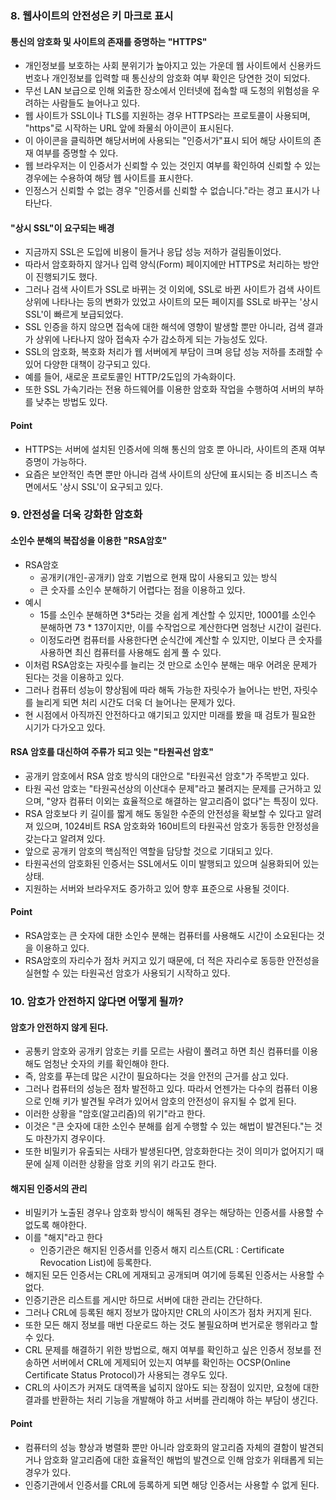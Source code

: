### 8. 웹사이트의 안전성은 키 마크로 표시

#### 통신의 암호화 및 사이트의 존재를 증명하는 "HTTPS"
- 개인정보를 보호하는 사회 분위기가 높아지고 있는 가운데 웹 사이트에서 신용카드 번호나 개인정보를 입력할 때 통신상의 암호화 여부 확인은 당연한 것이 되었다.
- 무선 LAN 보급으로 인해 외출한 장소에서 인터넷에 접속할 때 도청의 위험성을 우려하는 사람들도 늘어나고 있다.
- 웹 사이트가 SSL이나 TLS를 지원하는 경우 HTTPS라는 프로토콜이 사용되며, "https"로 시작하는 URL 앞에 좌물쇠 아이콘이 표시된다.
- 이 아이콘을 클릭하면 해당서버에 사용되는 "인증서가"표시 되어 해당 사이트의 존재 여부를 증명할 수 있다.
- 웹 브라우저는 이 인증서가 신뢰할 수 있는 것인지 여부를 확인하여 신뢰할 수 있는 경우에는 수용하여 해당 웹 사이트를 표시한다.
- 인정스거 신뢰할 수 없는 경우 "인증서를 신뢰할 수 없습니다."라는 경고 표시가 나타난다.


#### "상시 SSL"이 요구되는 배경
- 지금까지 SSL은 도입에 비용이 들거나 응답 성능 저하가 걸림돌이었다.
- 따라서 암호화하지 않거나 입력 양식(Form) 페이지에만 HTTPS로 처리하는 방안이 진행되기도 했다.
- 그러나 검색 사이트가 SSL로 바뀌는 것 이외에, SSL로 바뀐 사이트가 검색 사이트 상위에 나타나는 등의 변화가 있었고 사이트의 모든 페이지를 SSL로 바꾸는 '상시 SSL'이 빠르게 보급되었다.
- SSL 인증을 하지 않으면 접속에 대한 해석에 영향이 발생할 뿐만 아니라, 검색 결과가 상위에 나타나지 않아 접속자 수가 감소하게 되는 가능성도 있다.
- SSL의 암호화, 복호화 처리가 웹 서버에게 부담이 크며 응답 성능 저하를 초래할 수 있어 다양한 대책이 강구되고 있다.
- 예를 들어, 새로운 프로토콜인 HTTP/2도입의 가속화이다.
- 또한 SSL 가속기라는 전용 하드웨어를 이용한 암호화 작업을 수행하여 서버의 부하를 낮추는 방법도 있다.

#### Point
- HTTPS는 서버에 설치된 인증서에 의해 통신의 암호 뿐 아니라, 사이트의 존재 여부 증명이 가능하다.
- 요즘은 보안적인 측면 뿐만 아니라 검색 사이트의 상단에 표시되는 증 비즈니스 측면에서도 '상시 SSL'이 요구되고 있다.

### 9. 안전성을 더욱 강화한 암호화
#### 소인수 분해의 복잡성을 이용한 "RSA암호"
- RSA암호
  - 공개키(개인-공개키) 암호 기법으로 현재 많이 사용되고 있는 방식
  - 큰 숫자를 소인수 분해하기 어렵다는 점을 이용하고 있다.
- 예시
  - 15를 소인수 분해하면 3*5라는 것을 쉽게 계산할 수 있지만, 10001를 소인수 분해하면 73 * 137이지만, 이를 수작업으로 계산한다면 엄청난 시간이 걸린다.
  - 이정도라면 컴퓨터를 사용한다면 순식간에 계산할 수 있지만, 이보다 큰 숫자를 사용하면 최신 컴퓨터를 사용해도 쉽게 풀 수 있다.
- 이처럼 RSA암호는 자릿수를 늘리는 것 만으로 소인수 분해는 매우 어려운 문제가 된다는 것을 이용하고 있다.
- 그러나 컴퓨터 성능이 향상됨에 따라 해독 가능한 자릿수가 늘어나는 반먼, 자릿수를 늘리게 되면 처리 시간도 더욱 더 늘어나는 문제가 있다.
- 현 시점에서 아직까진 안전하다고 얘기되고 있지만 미래를 봤을 때 검토가 필요한 시기가 다가오고 있다.

#### RSA 암호를 대신하여 주류가 되고 잇는 "타원곡선 암호"
- 공개키 암호에서 RSA 암호 방식의 대안으로 "타원곡선 암호"가 주목받고 있다.
- 타원 곡선 암호는 "타원곡선상의 이산대수 문제"라고 불려지는 문제를 근거하고 있으며, "양자 컴퓨터 이외는 효율적으로 해결하는 알고리즘이 없다"는 특징이 있다.
- RSA 암호보다 키 길이를 짧게 해도 동일한 수준의 안전성을 확보할 수 있다고 알려져 있으며, 1024비트 RSA 암호화와 160비트의 타원곡선 암호가 동등한 안정성을 갖는다고 알려져 있다.
- 앞으로 공개키 암호의 핵심적인 역할을 담당할 것으로 기대되고 있다.
- 타원곡선의 암호화된 인증서는 SSL에서도 이미 발행되고 있으며 실용화되어 있는 상태.
- 지원하는 서버와 브라우저도 증가하고 있어 향후 표준으로 사용될 것이다.

#### Point
- RSA암호는 큰 숫자에 대한 소인수 분해는 컴퓨터를 사용해도 시간이 소요된다는 것을 이용하고 있다.
- RSA암호의 자리수가 점차 커지고 있기 때문에, 더 적은 자리수로 동등한 안전성을 실현할 수 있는 타원곡선 암호가 사용되기 시작하고 있다.

### 10. 암호가 안전하지 않다면 어떻게 될까?

#### 암호가 안전하지 않게 된다.
- 공통키 암호와 공개키 암호는 키를 모르는 사람이 풀려고 하면 최신 컴퓨터를 이용해도 엄청난 숫자의 키를 확인해야 한다.
- 즉, 암호를 푸는데 많은 시간이 필요하다는 것을 안전의 근거를 삼고 있다.
- 그러나 컴퓨터의 성능은 점차 발전하고 있다. 따라서 언젠가는 다수의 컴퓨터 이용으로 인해 키가 발견될 우려가 있어서 암호의 안전성이 유지될 수 없게 된다.
- 이러한 상황을 "암호(알고리즘)의 위기"라고 한다.
- 이것은 "큰 숫자에 대한 소인수 분해를 쉽게 수행할 수 있는 해법이 발견된다."는 것도 마찬가지 경우이다.
- 또한 비밀키가 유출되는 사태가 발생된다면, 암호화한다는 것이 의미가 없어지기 때문에 실제 이러한 상황을 암호 키의 위기 라고도 한다.

#### 해지된 인증서의 관리
- 비밀키가 노출된 경우나 암호화 방식이 해독된 경우는 해당하는 인증서를 사용할 수 없도록 해야한다.
- 이를 "해지"라고 한다
  - 인증기관은 해지된 인증서를 인증서 해지 리스트(CRL : Certificate Revocation List)에 등록한다.
- 해지된 모든 인증서는 CRL에 게재되고 공개되며 여기에 등록된 인증서는 사용할 수 없다. 
- 인증기관은 리스트를 게시만 하므로 서버에 대한 관리는 간단하다.
- 그러나 CRL에 등록된 해지 정보가 많아지만 CRL의 사이즈가 점차 커지게 된다.
- 또한 모든 해지 정보를 매번 다운로드 하는 것도 불필요하며 번거로운 행위라고 할 수 있다.
- CRL 문제를 해결하기 위한 방법으로, 해지 여부를 확인하고 싶은 인증서 정보를 전송하면 서버에서 CRL에 게제되어 있는지 여부를 확인하는 OCSP(Online Certificate Status Protocol)가 사용되는 경우도 있다.
- CRL의 사이즈가 커져도 대역폭을 넓히지 않아도 되는 장점이 있지만, 요청에 대한 결과를 반환하는 처리 기능을 개발해야 하고 서버를 관리해야 하는 부담이 생긴다.

#### Point
- 컴퓨터의 성능 향상과 병렬화 뿐만 아니라 암호화의 알고리즘 자체의 결함이 발견되거나 암호화 알고리즘에 대한 효율적인 해법의 발견으로 인해 암호가 위태롭게 되는 경우가 있다.
- 인증기관에서 인증서를 CRL에 등록하게 되면 해당 인증서는 사용할 수 없게 된다.